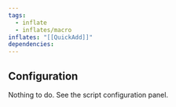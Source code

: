 ```yaml
---
tags:
  - inflate
  - inflates/macro
inflates: "[[QuickAdd]]"
dependencies:
---
```


## Configuration

Nothing to do.
See the script configuration panel.